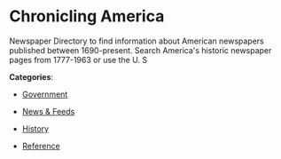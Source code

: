 # Chronicling America

Newspaper Directory to find information about American newspapers published between 1690-present. Search America's historic newspaper pages from 1777-1963 or use the U. S

**Categories**:

- [Government](https://github/apis-list/apis-list#government)

- [News & Feeds](https://github/apis-list/apis-list#news-and-feeds)

- [History](https://github/apis-list/apis-list#history)

- [Reference](https://github/apis-list/apis-list#reference)



